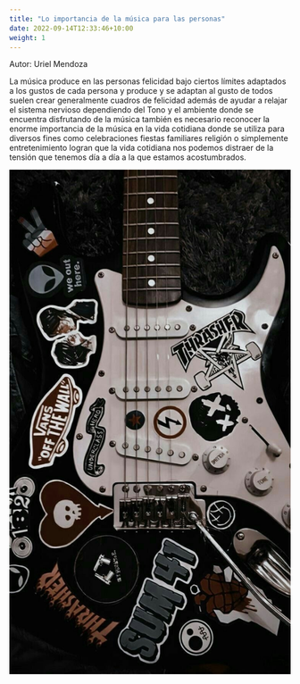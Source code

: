 ```yaml
---
title: "Lo importancia de la música para las personas"
date: 2022-09-14T12:33:46+10:00
weight: 1
---
```

Autor: Uriel Mendoza

La música produce en las personas felicidad bajo ciertos límites adaptados a los gustos de cada persona y produce y se adaptan al gusto de todos suelen crear generalmente cuadros de felicidad además de ayudar a relajar el sistema nervioso dependiendo del Tono y el ambiente donde se encuentra disfrutando de la música también es necesario reconocer la enorme importancia de la música en la vida cotidiana donde se utiliza para diversos fines como celebraciones fiestas familiares religión o simplemente entretenimiento logran que la vida cotidiana nos podemos distraer de la tensión que tenemos día a día a la que estamos acostumbrados.

![Accounting Services](/images/ImgeAlondra/Imagen8.jpeg)
